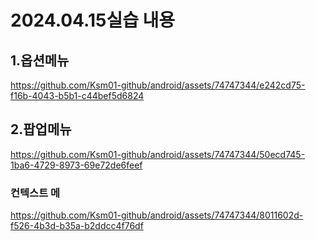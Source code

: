 <h1>2024.04.15실습 내용</h1>
<h2>1.옵션메뉴 </h2>

https://github.com/Ksm01-github/android/assets/74747344/e242cd75-f16b-4043-b5b1-c44bef5d6824

<h2>2.팝업메뉴</h2>

https://github.com/Ksm01-github/android/assets/74747344/50ecd745-1ba6-4729-8973-69e72de6feef

<h3>컨텍스트 메</h3>

https://github.com/Ksm01-github/android/assets/74747344/8011602d-f526-4b3d-b35a-b2ddcc4f76df





